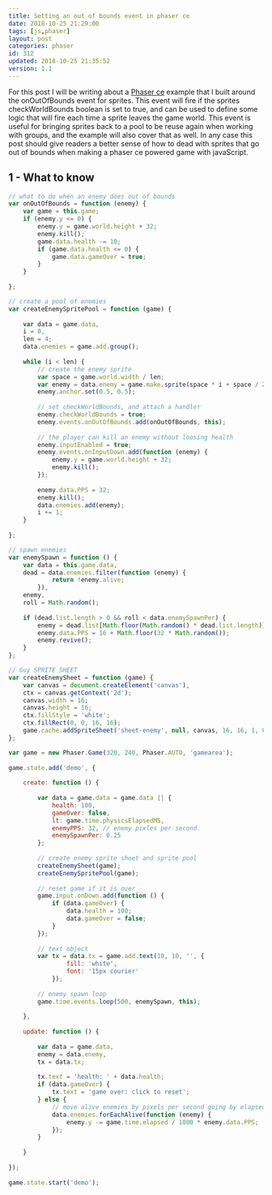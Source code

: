 ```yaml
---
title: Setting an out of bounds event in phaser ce
date: 2018-10-25 21:29:00
tags: [js,phaser]
layout: post
categories: phaser
id: 312
updated: 2018-10-25 21:35:52
version: 1.1
---
```


For this post I will be writing about a [Phaser ce](https://photonstorm.github.io/phaser-ce/) example that I built around the onOutOfBounds event for sprites. This event will fire if the sprites checkWorldBounds boolean is set to true, and can be used to define some logic that will fire each time a sprite leaves the game world. This event is useful for bringing sprites back to a pool to be reuse again when working with groups, and the example will also cover that as well. In any case this post should give readers a better sense of how to dead with sprites that go out of bounds when making a phaser ce powered game with javaScript.

<!-- more -->

## 1 - What to know


```js
// what to do when an enemy does out of bounds
var onOutOfBounds = function (enemy) {
    var game = this.game;
    if (enemy.y <= 0) {
        enemy.y = game.world.height + 32;
        enemy.kill();
        game.data.health -= 10;
        if (game.data.health <= 0) {
            game.data.gameOver = true;
        }
    }
 
};
```

```js
// create a pool of enemies
var createEnemySpritePool = function (game) {
 
    var data = game.data,
    i = 0,
    len = 4;
    data.enemies = game.add.group();
 
    while (i < len) {
        // create the enemy sprite
        var space = game.world.width / len;
        var enemy = data.enemy = game.make.sprite(space * i + space / 2, game.world.height + 32, 'sheet-enemy');
        enemy.anchor.set(0.5, 0.5);
 
        // set checkWorldBounds, and attach a handler
        enemy.checkWorldBounds = true;
        enemy.events.onOutOfBounds.add(onOutOfBounds, this);
 
        // the player can kill an enemy without loosing health
        enemy.inputEnabled = true;
        enemy.events.onInputDown.add(function (enemy) {
            enemy.y = game.world.height + 32;
            enemy.kill();
        });
 
        enemy.data.PPS = 32;
        enemy.kill();
        data.enemies.add(enemy);
        i += 1;
    }
 
};
```

```js
// spawn enemies
var enemySpawn = function () {
    var data = this.game.data,
    dead = data.enemies.filter(function (enemy) {
            return !enemy.alive;
        }),
    enemy,
    roll = Math.random();
 
    if (dead.list.length > 0 && roll < data.enemySpawnPer) {
        enemy = dead.list[Math.floor(Math.random() * dead.list.length)];
        enemy.data.PPS = 16 + Math.floor(32 * Math.random());
        enemy.revive();
    }
};
```

```js
// Guy SPRITE SHEET
var createEnemySheet = function (game) {
    var canvas = document.createElement('canvas'),
    ctx = canvas.getContext('2d');
    canvas.width = 16;
    canvas.height = 16;
    ctx.fillStyle = 'white';
    ctx.fillRect(0, 0, 16, 16);
    game.cache.addSpriteSheet('sheet-enemy', null, canvas, 16, 16, 1, 0, 0);
};
```

```js
var game = new Phaser.Game(320, 240, Phaser.AUTO, 'gamearea');
 
game.state.add('demo', {
 
    create: function () {
 
        var data = game.data = game.data || {
            health: 100,
            gameOver: false,
            lt: game.time.physicsElapsedMS,
            enemyPPS: 32, // enemy pixles per second
            enemySpawnPer: 0.25
        };
 
        // create enemy sprite sheet and sprite pool
        createEnemySheet(game);
        createEnemySpritePool(game);
 
        // reset game if it is over
        game.input.onDown.add(function () {
            if (data.gameOver) {
                data.health = 100;
                data.gameOver = false;
            }
        });
 
        // text object
        var tx = data.tx = game.add.text(10, 10, '', {
                fill: 'white',
                font: '15px courier'
            });
 
        // enemy spawn loop
        game.time.events.loop(500, enemySpawn, this);
 
    },
 
    update: function () {
 
        var data = game.data,
        enemy = data.enemy,
        tx = data.tx;
 
        tx.text = 'health: ' + data.health;
        if (data.gameOver) {
            tx.text = 'game over: click to reset';
        } else {
            // move alive enemies by pixels per second going by elapsed game time
            data.enemies.forEachAlive(function (enemy) {
                enemy.y -= game.time.elapsed / 1000 * enemy.data.PPS;
            });
        }
 
    }
 
});
 
game.state.start('demo');
```
